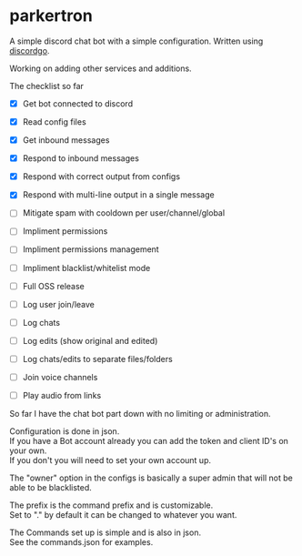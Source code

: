 # parkertron

A simple discord chat bot with a simple configuration. Written using [discordgo](https://github.com/bwmarrin/discordgo).

Working on adding other services and additions.

The checklist so far
- [x] Get bot connected to discord
- [x] Read config files
- [x] Get inbound messages
- [x] Respond to inbound messages
- [x] Respond with correct output from configs
- [x] Respond with multi-line output in a single message
- [ ] Mitigate spam with cooldown per user/channel/global
- [ ] Impliment permissions
- [ ] Impliment permissions management
- [ ] Impliment blacklist/whitelist mode
- [ ] Full OSS release
- [ ] Log user join/leave 
- [ ] Log chats
- [ ] Log edits (show original and edited)
- [ ] Log chats/edits to separate files/folders
- [ ] Join voice channels
- [ ] Play audio from links


So far I have the chat bot part down with no limiting or administration.

Configuration is done in json.  
If you have a Bot account already you can add the token and client ID's on your own.  
If you don't you will need to set your own account up.

The "owner" option in the configs is basically a super admin that will not be able to be blacklisted.

The prefix is the command prefix and is customizable.  
Set to "." by default it can be changed to whatever you want.


The Commands set up is simple and is also in json.  
See the commands.json for examples.  